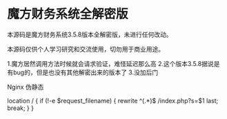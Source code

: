 # 魔方财务系统全解密版

本源码是魔方财务系统3.5.8版本全解密版，未进行任何改动。

本源码仅供个人学习研究和交流使用，切勿用于商业用途。



1.魔方居然调用方法时候就会请求验证，难怪延迟那么高
2.这个版本3.5.8据说是有bug的，但是也没有其他解密出来的版本了
3.没加后门


Nginx 伪静态

location / {
 if (!-e $request_filename) {
 rewrite ^(.*)$ /index.php?s=$1 last;
 break;
 }
}